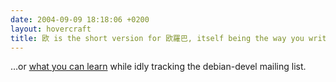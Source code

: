 ```yaml
---
date: 2004-09-09 18:18:06 +0200
layout: hovercraft
title: 欧 is the short version for 欧羅巴, itself being the way you write Europe, or rather ヨーロッパ in Chinese characters
---
```


…or [what you can learn](/hovercraft/japanese.png 'a recent Mike Hommey’s email') while idly tracking the debian-devel mailing list.
